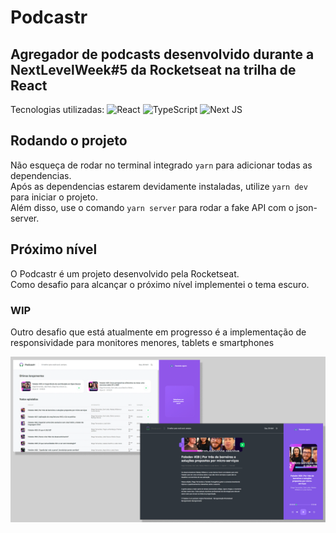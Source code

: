 # Podcastr

## Agregador de podcasts desenvolvido durante a NextLevelWeek#5 da Rocketseat na trilha de React

Tecnologias utilizadas: 
<img alt="React" src="https://img.shields.io/badge/react-%2320232a.svg?&style=for-the-badge&logo=react&logoColor=%2361DAFB"/>
<img alt="TypeScript" src="https://img.shields.io/badge/typescript-%23007ACC.svg?&style=for-the-badge&logo=typescript&logoColor=white"/>
<img alt="Next JS" src="https://img.shields.io/badge/nextjs-%23000000.svg?&style=for-the-badge&logo=next.js&logoColor=white"/>

## Rodando o projeto 

Não esqueça de rodar no terminal integrado `yarn` para adicionar todas as dependencias. </br>
Após as dependencias estarem devidamente instaladas, utilize `yarn dev` para iniciar o projeto. </br>
Além disso, use o comando `yarn server` para rodar a fake API com o json-server.  

## Próximo nível 

O Podcastr é um projeto desenvolvido pela Rocketseat. </br>
Como desafio para alcançar o próximo nível implementei o tema escuro. </br>

### WIP

Outro desafio que está atualmente em progresso é a implementação de responsividade para monitores menores, tablets e smartphones

![site](https://github.com/GuihLeme/Podcastr/blob/main/github.png)



